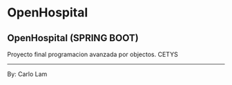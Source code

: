 # OpenHospital
OpenHospital (SPRING BOOT)
----


Proyecto final programacion avanzada por objectos.
CETYS

-----
By: Carlo Lam
